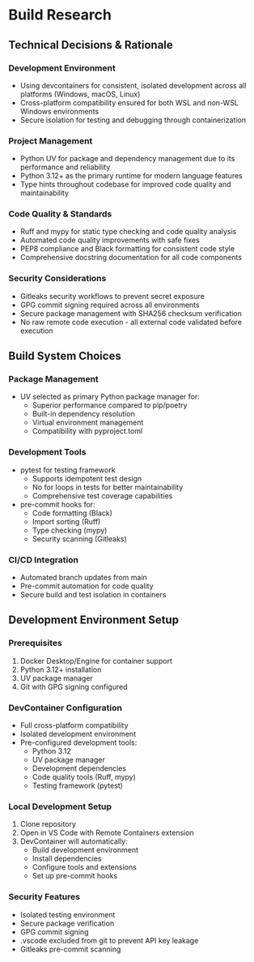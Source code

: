 # Build Research

## Technical Decisions & Rationale

### Development Environment
- Using devcontainers for consistent, isolated development across all platforms (Windows, macOS, Linux)
- Cross-platform compatibility ensured for both WSL and non-WSL Windows environments
- Secure isolation for testing and debugging through containerization

### Project Management
- Python UV for package and dependency management due to its performance and reliability
- Python 3.12+ as the primary runtime for modern language features
- Type hints throughout codebase for improved code quality and maintainability

### Code Quality & Standards
- Ruff and mypy for static type checking and code quality analysis
- Automated code quality improvements with safe fixes
- PEP8 compliance and Black formatting for consistent code style
- Comprehensive docstring documentation for all code components

### Security Considerations
- Gitleaks security workflows to prevent secret exposure
- GPG commit signing required across all environments
- Secure package management with SHA256 checksum verification
- No raw remote code execution - all external code validated before execution

## Build System Choices

### Package Management
- UV selected as primary Python package manager for:
  - Superior performance compared to pip/poetry
  - Built-in dependency resolution
  - Virtual environment management
  - Compatibility with pyproject.toml

### Development Tools
- pytest for testing framework
  - Supports idempotent test design
  - No for loops in tests for better maintainability
  - Comprehensive test coverage capabilities
- pre-commit hooks for:
  - Code formatting (Black)
  - Import sorting (Ruff)
  - Type checking (mypy)
  - Security scanning (Gitleaks)

### CI/CD Integration
- Automated branch updates from main
- Pre-commit automation for code quality
- Secure build and test isolation in containers

## Development Environment Setup

### Prerequisites
1. Docker Desktop/Engine for container support
2. Python 3.12+ installation
3. UV package manager
4. Git with GPG signing configured

### DevContainer Configuration
- Full cross-platform compatibility
- Isolated development environment
- Pre-configured development tools:
  - Python 3.12
  - UV package manager
  - Development dependencies
  - Code quality tools (Ruff, mypy)
  - Testing framework (pytest)

### Local Development Setup
1. Clone repository
2. Open in VS Code with Remote Containers extension
3. DevContainer will automatically:
   - Build development environment
   - Install dependencies
   - Configure tools and extensions
   - Set up pre-commit hooks

### Security Features
- Isolated testing environment
- Secure package verification
- GPG commit signing
- .vscode excluded from git to prevent API key leakage
- Gitleaks pre-commit scanning
